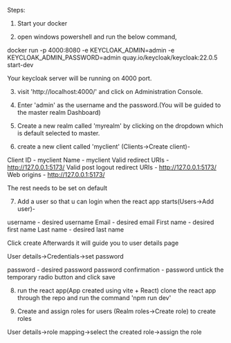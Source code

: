 Steps:
1. Start your docker

2. open windows powershell and run the below command,

docker run -p 4000:8080 -e KEYCLOAK_ADMIN=admin -e KEYCLOAK_ADMIN_PASSWORD=admin quay.io/keycloak/keycloak:22.0.5 start-dev

Your keycloak server will be running on 4000 port.

3. visit 'http://localhost:4000/' and click on Administration Console.

4. Enter 'admin' as the username and the password.(You will be guided to the master realm Dashboard)

5. Create a new realm called 'myrealm' by clicking on the dropdown which is default selected to master.

6. create a new client called 'myclient' (Clients->Create client)-

Client ID - myclient
Name - myclient
Valid redirect URIs - http://127.0.0.1:5173/
Valid post logout redirect URIs - http://127.0.0.1:5173/
Web origins - http://127.0.0.1:5173/

The rest needs to be set on default

7. Add a user so that u can login when the react app starts(Users->Add user)-

username - desired username
Email - desired email
First name - desired first name
Last name - desired last name

Click create
Afterwards it will guide you to user details page

User details->Credentials->set password

password - desired password
password confirmation - password
untick the temporary radio button
and click save

8. run the react app(App created using vite + React)
clone the react app through the repo and run the command 'npm run dev'

9. Create and assign roles for users
(Realm roles->Create role) to create roles

User details->role mapping->select the created role->assign the role
